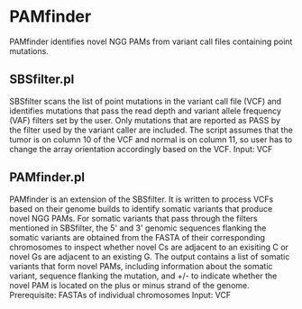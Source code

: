 # PAMfinder
PAMfinder identifies novel NGG PAMs from variant call files containing point mutations.

## SBSfilter.pl
SBSfilter scans the list of point mutations in the variant call file (VCF) and identifies mutations that pass the read depth and variant allele frequency (VAF) filters set by the user. Only mutations that are reported as PASS by the filter used by the variant caller are included. The script assumes that the tumor is on column 10 of the VCF and normal is on column 11, so user has to change the array orientation accordingly based on the VCF.
Input: VCF

## PAMfinder.pl
PAMfinder is an extension of the SBSfilter. It is written to process VCFs based on their genome builds to identify somatic variants that produce novel NGG PAMs. For somatic variants that pass through the filters mentioned in SBSfilter, the 5' and 3' genomic sequences flanking the somatic variants are obtained from the FASTA of their corresponding chromosomes to inspect whether novel Cs are adjacent to an exisiting C or novel Gs are adjacent to an existing G. The output contains a list of somatic variants that form novel PAMs, including information about the somatic variant, sequence flanking the mutation, and +/- to indicate whether the novel PAM is located on the plus or minus strand of the genome.
Prerequisite: FASTAs of individual chromosomes
Input: VCF
